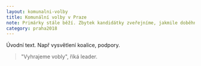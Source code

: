 ```yaml
---
layout: komunalni-volby
title: Komunální volby v Praze
note: Primárky stále běží. Zbytek kandidátky zveřejníme, jakmile doběhnou.
category: praha2018
---
```


Úvodní text. Např vysvětlení koalice, podpory.

> "Vyhrajeme vobly", říká leader.

